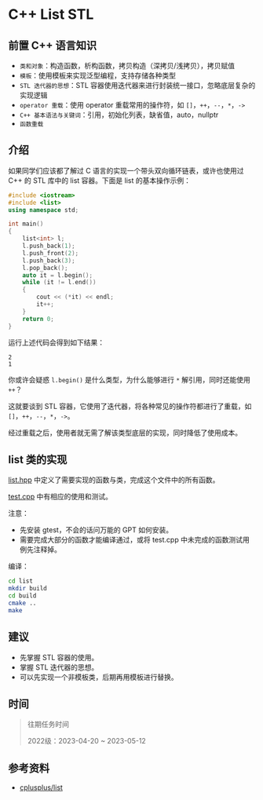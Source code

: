 # C++ List STL

## 前置 C++ 语言知识

- `类和对象`：构造函数，析构函数，拷贝构造（深拷贝/浅拷贝），拷贝赋值
- `模板`：使用模板来实现泛型编程，支持存储各种类型
- `STL 迭代器的思想`：STL 容器使用迭代器来进行封装统一接口，忽略底层复杂的实现逻辑
- `operator 重载`：使用 operator 重载常用的操作符，如 `[]`，`++`，`--`，`*`，`->`
- `C++ 基本语法与关键词`：引用，初始化列表，缺省值，auto，nullptr
- `函数重载`

## 介绍

如果同学们应该都了解过 C 语言的实现一个带头双向循环链表，或许也使用过 C++ 的 STL 库中的 list 容器。下面是 list 的基本操作示例：

```cpp
#include <iostream>
#include <list>
using namespace std;

int main()
{
    list<int> l;
    l.push_back(1);
    l.push_front(2);
    l.push_back(3);
    l.pop_back();
    auto it = l.begin();
    while (it != l.end())
    {
        cout << (*it) << endl;
        it++;
    }
    return 0;
}
```

运行上述代码会得到如下结果：

```
2
1
```

你或许会疑惑 `l.begin()` 是什么类型，为什么能够进行 `*` 解引用，同时还能使用 `++`？

这就要谈到 STL 容器，它使用了迭代器，将各种常见的操作符都进行了重载，如 `[]`，`++`，`--`，`*`，`->`。

经过重载之后，使用者就无需了解该类型底层的实现，同时降低了使用成本。

## list 类的实现

[list.hpp](https://github.com/xiyou-linuxer/Plan/tree/main/code/list/include/list.hpp) 中定义了需要实现的函数与类，完成这个文件中的所有函数。

[test.cpp](https://github.com/xiyou-linuxer/Plan/tree/main/code/list/src/test.cc) 中有相应的使用和测试。

注意：

- 先安装 gtest，不会的话问万能的 GPT 如何安装。
- 需要完成大部分的函数才能编译通过，或将 test.cpp 中未完成的函数测试用例先注释掉。

编译：

```sh
cd list
mkdir build
cd build
cmake ..
make
```

## 建议

- 先掌握 STL 容器的使用。
- 掌握 STL 迭代器的思想。
- 可以先实现一个非模板类，后期再用模板进行替换。

## 时间

> 往期任务时间
>
> 2022级：2023-04-20 ~ 2023-05-12

## 参考资料

- [cplusplus/list](https://cplusplus.com/reference/list/list/?kw=list)
